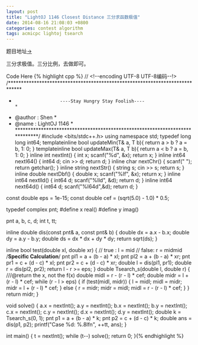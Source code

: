 ```yaml
---
layout: post
title: "LightOJ 1146 Closest Distance 三分求函数极值"
date: 2014-08-16 21:08:03 +0800
categories: contest algorithm
tags: acmicpc lightoj tsearch
---
```

题目地址<a title="LightOJ 1146" href="http://lightoj.com/volume_showproblem.php?problem=1146" target="_blank">-></a>

三分求极值。三分比例，去做即可。

Code Here
{% highlight cpp %}
// <!--encoding UTF-8 UTF-8编码--!>
/*****************************************************************************
*                      ----Stay Hungry Stay Foolish----                      *
*    @author    :   Shen                                                     *
*    @name      :   LightOJ 1146                                             *
*****************************************************************************/
#include <bits/stdc++.h>
using namespace std;
typedef long long int64;
template<class T>inline bool updateMin(T& a, T b){ return a > b ? a = b, 1: 0; }
template<class T>inline bool updateMax(T& a, T b){ return a < b ? a = b, 1: 0; }
inline int    nextInt() { int x; scanf("%d", &x); return x; }
inline int64  nextI64() { int64  d; cin >> d; return d; }
inline char   nextChr() { scanf(" "); return getchar(); }
inline string nextStr() { string s; cin >> s; return s; }
inline double nextDbf() { double x; scanf("%lf", &x); return x; }
inline int64  nextlld() { int64 d; scanf("%lld", &d); return d; }
inline int64  next64d() { int64 d; scanf("%I64d",&d); return d; }

const double eps = 1e-15;
const double cef = (sqrt(5.0) - 1.0) * 0.5;

typedef complex<double> pnt;
#define x real()
#define y imag()

pnt a, b, c, d;
int t, tt;

inline double dis(const pnt& a, const pnt& b)
{
    double dx = a.x - b.x;
    double dy = a.y - b.y;
    double ds = dx * dx + dy * dy;
    return sqrt(ds);
}

inline bool test(double xl, double xr)
{
	// true : l = mid
	// false: r = midmid
	/**Specific Calculation**/
	pnt pl1 = a + (b - a) * xl;
	pnt pl2 = a + (b - a) * xr;
	pnt pr1 = c + (d - c) * xl;
	pnt pr2 = c + (d - c) * xr;
	double l = dis(pl1, pr1);
	double r = dis(pl2, pr2);
	return l - r >= eps;
}
double Tsearch_s(double l, double r)
{
    ///@return the x, not the f(x)
    double midl = r - (r - l) * cef;
    double midr = l + (r - l) * cef;
    while (r - l > eps)
    {
        if (test(midl, midr))
        {
            l = midl; midl = midr;
            midr = l + (r - l) * cef;
        }
        else
        {
            r = midr; midr = midl;
            midl = r - (r - l) * cef;
        }
    }
    return midr;
}

void solve()
{
    a.x = nextInt(); a.y = nextInt();
    b.x = nextInt(); b.y = nextInt();
    c.x = nextInt(); c.y = nextInt();
    d.x = nextInt(); d.y = nextInt();
    double k = Tsearch_s(0, 1);
    pnt p1 = a + (b - a) * k;
    pnt p2 = c + (d - c) * k;
    double ans = dis(p1, p2);
    printf("Case %d: %.8lfn", ++tt, ans);
}

int main()
{
    t = nextInt(); while (t--) solve();
    return 0;
}{% endhighlight %}
